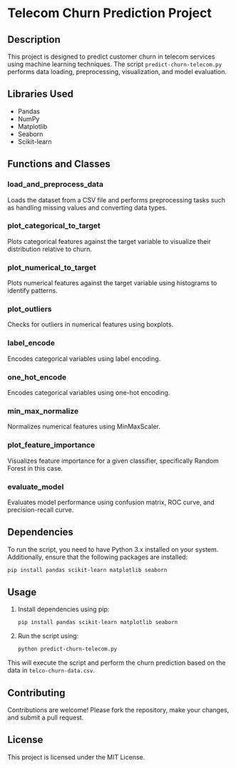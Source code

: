 # Telecom Churn Prediction Project

## Description
This project is designed to predict customer churn in telecom services using machine learning techniques. The script `predict-churn-telecom.py` performs data loading, preprocessing, visualization, and model evaluation.

## Libraries Used
- Pandas
- NumPy
- Matplotlib
- Seaborn
- Scikit-learn

## Functions and Classes
### load_and_preprocess_data
Loads the dataset from a CSV file and performs preprocessing tasks such as handling missing values and converting data types.

### plot_categorical_to_target
Plots categorical features against the target variable to visualize their distribution relative to churn.

### plot_numerical_to_target
Plots numerical features against the target variable using histograms to identify patterns.

### plot_outliers
Checks for outliers in numerical features using boxplots.

### label_encode
Encodes categorical variables using label encoding.

### one_hot_encode
Encodes categorical variables using one-hot encoding.

### min_max_normalize
Normalizes numerical features using MinMaxScaler.

### plot_feature_importance
Visualizes feature importance for a given classifier, specifically Random Forest in this case.

### evaluate_model
Evaluates model performance using confusion matrix, ROC curve, and precision-recall curve.

## Dependencies
To run the script, you need to have Python 3.x installed on your system. Additionally, ensure that the following packages are installed:

```bash
pip install pandas scikit-learn matplotlib seaborn
```

## Usage
1. Install dependencies using pip:
   ```bash
   pip install pandas scikit-learn matplotlib seaborn
   ```
2. Run the script using:
   ```bash
   python predict-churn-telecom.py
   ```

This will execute the script and perform the churn prediction based on the data in `telco-churn-data.csv`.

## Contributing
Contributions are welcome! Please fork the repository, make your changes, and submit a pull request.

## License
This project is licensed under the MIT License.
